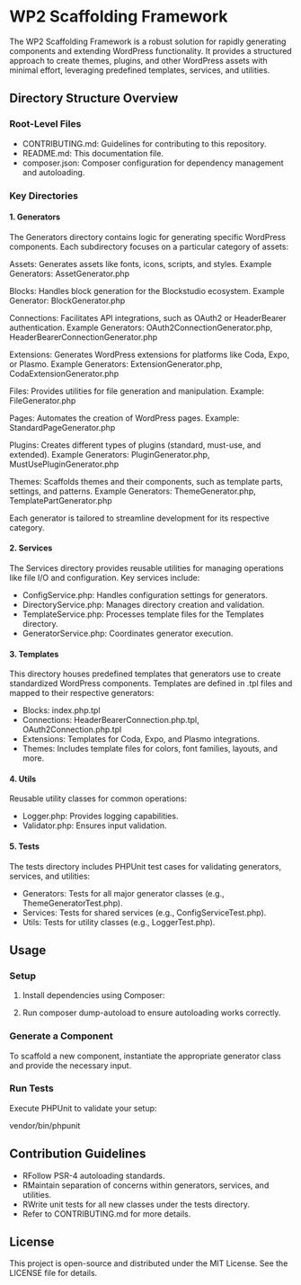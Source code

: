 # WP2 Scaffolding Framework

The WP2 Scaffolding Framework is a robust solution for rapidly generating components and extending WordPress functionality. It provides a structured approach to create themes, plugins, and other WordPress assets with minimal effort, leveraging predefined templates, services, and utilities.

## Directory Structure Overview

### Root-Level Files

- CONTRIBUTING.md: Guidelines for contributing to this repository.
- README.md: This documentation file.
- composer.json: Composer configuration for dependency management and autoloading.

### Key Directories

#### 1. Generators

The Generators directory contains logic for generating specific WordPress components. Each subdirectory focuses on a particular category of assets:

Assets: Generates assets like fonts, icons, scripts, and styles.
Example Generators: AssetGenerator.php

Blocks: Handles block generation for the Blockstudio ecosystem.
Example Generator: BlockGenerator.php

Connections: Facilitates API integrations, such as OAuth2 or HeaderBearer authentication.
Example Generators: OAuth2ConnectionGenerator.php, HeaderBearerConnectionGenerator.php

Extensions: Generates WordPress extensions for platforms like Coda, Expo, or Plasmo.
Example Generators: ExtensionGenerator.php, CodaExtensionGenerator.php

Files: Provides utilities for file generation and manipulation.
Example: FileGenerator.php

Pages: Automates the creation of WordPress pages.
Example: StandardPageGenerator.php

Plugins: Creates different types of plugins (standard, must-use, and extended).
Example Generators: PluginGenerator.php, MustUsePluginGenerator.php

Themes: Scaffolds themes and their components, such as template parts, settings, and patterns.
Example Generators: ThemeGenerator.php, TemplatePartGenerator.php

Each generator is tailored to streamline development for its respective category.

#### 2. Services

The Services directory provides reusable utilities for managing operations like file I/O and configuration. Key services include:
- ConfigService.php: Handles configuration settings for generators.
- DirectoryService.php: Manages directory creation and validation.
- TemplateService.php: Processes template files for the Templates directory.
- GeneratorService.php: Coordinates generator execution.

#### 3. Templates

This directory houses predefined templates that generators use to create standardized WordPress components. Templates are defined in .tpl files and mapped to their respective generators:
- Blocks: index.php.tpl
- Connections: HeaderBearerConnection.php.tpl, OAuth2Connection.php.tpl
- Extensions: Templates for Coda, Expo, and Plasmo integrations.
- Themes: Includes template files for colors, font families, layouts, and more.

#### 4. Utils

Reusable utility classes for common operations:
- Logger.php: Provides logging capabilities.
- Validator.php: Ensures input validation.

#### 5. Tests

The tests directory includes PHPUnit test cases for validating generators, services, and utilities:
- Generators: Tests for all major generator classes (e.g., ThemeGeneratorTest.php).
- Services: Tests for shared services (e.g., ConfigServiceTest.php).
- Utils: Tests for utility classes (e.g., LoggerTest.php).

## Usage

### Setup

1. Install dependencies using Composer:

2. Run composer dump-autoload to ensure autoloading works correctly.

### Generate a Component

To scaffold a new component, instantiate the appropriate generator class and provide the necessary input.

### Run Tests

Execute PHPUnit to validate your setup:

vendor/bin/phpunit

## Contribution Guidelines

- RFollow PSR-4 autoloading standards.
- RMaintain separation of concerns within generators, services, and utilities.
- RWrite unit tests for all new classes under the tests directory.
- Refer to CONTRIBUTING.md for more details.

## License

This project is open-source and distributed under the MIT License. See the LICENSE file for details.